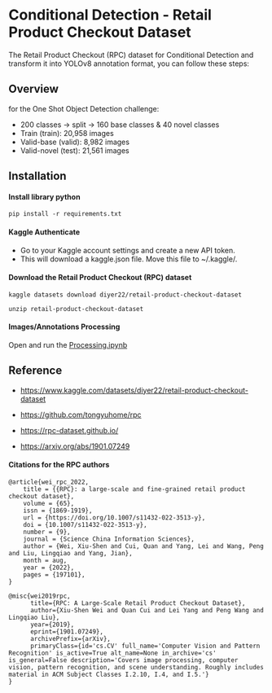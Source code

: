 # Conditional Detection - Retail Product Checkout Dataset
The Retail Product Checkout (RPC) dataset for Conditional Detection and transform it into YOLOv8 annotation format, you can follow these steps:

## Overview
for the One Shot Object Detection challenge:
* 200 classes -> split -> 160 base classes & 40 novel classes
* Train (train): 20,958 images
* Valid-base (valid): 8,982 images
* Valid-novel (test): 21,561 images

## Installation

#### Install library python
```
pip install -r requirements.txt
```

#### Kaggle Authenticate
* Go to your Kaggle account settings and create a new API token.
* This will download a kaggle.json file. Move this file to ~/.kaggle/.

#### Download the Retail Product Checkout (RPC) dataset
```
kaggle datasets download diyer22/retail-product-checkout-dataset
```
```
unzip retail-product-checkout-dataset
```
#### Images/Annotations Processing 
Open and run the [Processing.ipynb](Processing.ipynb)

## Reference

* https://www.kaggle.com/datasets/diyer22/retail-product-checkout-dataset

* https://github.com/tongyuhome/rpc 

* https://rpc-dataset.github.io/

* https://arxiv.org/abs/1901.07249

#### Citations for the RPC authors

```
@article{wei_rpc_2022,
	title = {{RPC}: a large-scale and fine-grained retail product checkout dataset},
	volume = {65},
	issn = {1869-1919},
	url = {https://doi.org/10.1007/s11432-022-3513-y},
	doi = {10.1007/s11432-022-3513-y},
	number = {9},
	journal = {Science China Information Sciences},
	author = {Wei, Xiu-Shen and Cui, Quan and Yang, Lei and Wang, Peng and Liu, Lingqiao and Yang, Jian},
	month = aug,
	year = {2022},
	pages = {197101},
}
```

```
@misc{wei2019rpc,
      title={RPC: A Large-Scale Retail Product Checkout Dataset}, 
      author={Xiu-Shen Wei and Quan Cui and Lei Yang and Peng Wang and Lingqiao Liu},
      year={2019},
      eprint={1901.07249},
      archivePrefix={arXiv},
      primaryClass={id='cs.CV' full_name='Computer Vision and Pattern Recognition' is_active=True alt_name=None in_archive='cs' is_general=False description='Covers image processing, computer vision, pattern recognition, and scene understanding. Roughly includes material in ACM Subject Classes I.2.10, I.4, and I.5.'}
}
```
